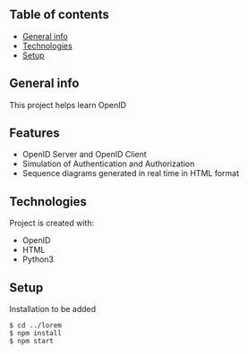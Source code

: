 ## Table of contents
* [General info](#general-info)
* [Technologies](#technologies)
* [Setup](#setup)

## General info
This project helps learn OpenID

## Features
* OpenID Server and OpenID Client
* Simulation of Authentication and Authorization
* Sequence diagrams generated in real time in HTML format
	
## Technologies
Project is created with:
* OpenID
* HTML
* Python3
	
## Setup
Installation to be added

```
$ cd ../lorem
$ npm install
$ npm start
```
